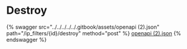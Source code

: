 # Destroy

{% swagger src="../../../../../.gitbook/assets/openapi (2).json" path="/ip_filters/{id}/destroy" method="post" %}
[openapi (2).json](<../../../../../.gitbook/assets/openapi (2).json>)
{% endswagger %}
